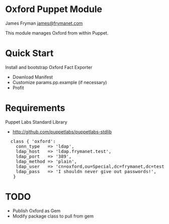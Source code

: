 # Oxford Puppet Module

James Fryman <james@frymanet.com>

This module manages Oxford from within Puppet.

# Quick Start

Install and bootstrap Oxford Fact Exporter
* Download Manifest
* Customize params.pp.example (if necessary)
* Profit

# Requirements

Puppet Labs Standard Library
- http://github.com/puppetlabs/puppetlabs-stdlib

<pre>
  class { 'oxford':
    conn_type   => 'ldap',
    ldap_host   => 'ldap.frymanet.test',
    ldap_port   => '389',
    ldap_method => 'plain',
    ldap_user   => 'cn=oxford,ou=Special,dc=frymanet,dc=test',
    ldap_pass   => 'I shouldn never give out passwords!',
   }
</pre>

# TODO
* Publish Oxford as Gem
* Modify package class to pull from gem
